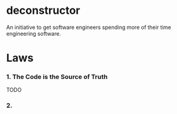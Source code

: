 # deconstructor

An initiative to get software engineers spending more of their time engineering software.


# Laws

### 1. The Code is the Source of Truth 

TODO

### 2. 
